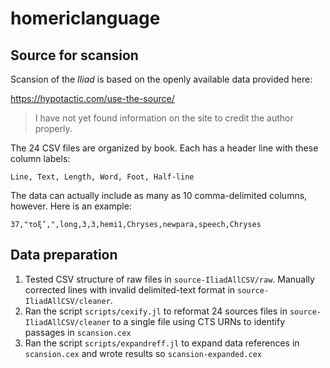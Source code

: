 # homericlanguage



## Source for scansion

Scansion of the *Iliad* is based on the openly available data provided here:

https://hypotactic.com/use-the-source/

> I have not yet found information on the site to credit the author properly.


The 24 CSV files are organized by book.  Each has a header line with these column labels:

`Line, Text, Length, Word, Foot, Half-line`

The data can actually include as many as 10 comma-delimited columns, however. Here is an example:

`37,"τοξ’,",long,3,3,hemi1,Chryses,newpara,speech,Chryses`


## Data preparation

1. Tested CSV structure of raw files in `source-IliadAllCSV/raw`. Manually corrected lines with invalid delimited-text format in `source-IliadAllCSV/cleaner`.
2. Ran the script `scripts/cexify.jl` to reformat 24 sources files in `source-IliadAllCSV/cleaner` to a single file using CTS URNs to identify passages in `scansion.cex`  
3. Ran the script `scripts/expandreff.jl` to expand data references in `scansion.cex` and wrote results so `scansion-expanded.cex`
